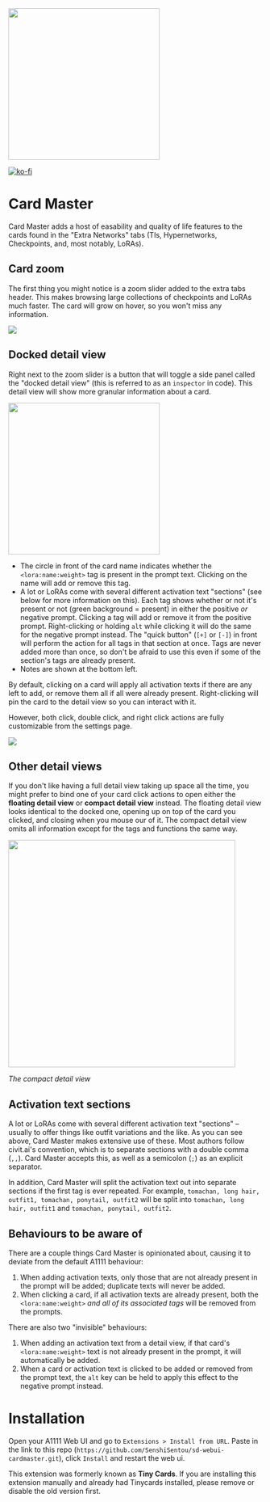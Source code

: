 <img src="https://github.com/SenshiSentou/sd-webui-tinycards/blob/cardmaster-beta/toma-chan.png" width="300">

[![ko-fi](https://ko-fi.com/img/githubbutton_sm.svg)](https://ko-fi.com/J3J81VHA2)

# Card Master

Card Master adds a host of easability and quality of life features to the cards found in the "Extra Networks" tabs (TIs, Hypernetworks, Checkpoints, and, most notably, LoRAs).

## Card zoom

The first thing you might notice is a zoom slider added to the extra tabs header. This makes browsing large collections of checkpoints and LoRAs much faster. The card will grow on hover, so you won't miss any information.

![](https://github.com/SenshiSentou/sd-webui-tinycards/blob/cardmaster-beta/preview.gif)

## Docked detail view

Right next to the zoom slider is a button that will toggle a side panel called the "docked detail view" (this is referred to as an `inspector` in code). This detail view will show more granular information about a card.

<img src="https://github.com/SenshiSentou/sd-webui-tinycards/blob/cardmaster-beta/docked-detail-view.png" width="300">

- The circle in front of the card name indicates whether the `<lora:name:weight>` tag is present in the prompt text. Clicking on the name will add or remove this tag.
- A lot or LoRAs come with several different activation text "sections" (see below for more information on this). Each tag shows whether or not it's present or not (green background = present) in either the positive *or* negative prompt. Clicking a tag will add or remove it from the positive prompt. Right-clicking or holding `alt` while clicking it will do the same for the negative prompt instead. The "quick button" (`[+]` or `[-]`) in front will perform the action for all tags in that section at once. Tags are never added more than once, so don't be afraid to use this even if some of the section's tags are already present.
- Notes are shown at the bottom left.

By default, clicking on a card will apply all activation texts if there are any left to add, or remove them all if all were already present. Right-clicking will pin the card to the detail view so you can interact with it.

However, both click, double click, and right click actions are fully customizable from the settings page.

![](https://github.com/SenshiSentou/sd-webui-tinycards/blob/cardmaster-beta/settings.png)

## Other detail views

If you don't like having a full detail view taking up space all the time, you might prefer to bind one of your card click actions to open either the **floating detail view** or **compact detail view** instead. The floating detail view looks identical to the docked one, opening up on top of the card you clicked, and closing when you mouse our of it. The compact detail view omits all information except for the tags and functions the same way.

<img src="https://github.com/SenshiSentou/sd-webui-tinycards/blob/cardmaster-beta/compact-detail-view.png" width="450">

*The compact detail view*

## Activation text sections

A lot or LoRAs come with several different activation text "sections" – usually to offer things like outfit variations and the like. As you can see above, Card Master makes extensive use of these. Most authors follow civit.ai's convention, which is to separate sections with a double comma (`,,`). Card Master accepts this, as well as a semicolon (`;`) as an explicit separator.

In addition, Card Master will split the activation text out into separate sections if the first tag is ever repeated. For example, `tomachan, long hair, outfit1, tomachan, ponytail, outfit2` will be split into `tomachan, long hair, outfit1` and `tomachan, ponytail, outfit2`.

## Behaviours to be aware of

There are a couple things Card Master is opinionated about, causing it to deviate from the default A1111 behaviour:

1. When adding activation texts, only those that are not already present in the prompt will be added; duplicate texts will never be added.
2. When clicking a card, if all activation texts are already present, both the `<lora:name:weight>` *and all of its associated tags* will be removed from the prompts.

There are also two "invisible" behaviours:

1. When adding an activation text from a detail view, if that card's `<lora:name:weight>` text is not already present in the prompt, it will automatically be added.
2. When a card or activation text is clicked to be added or removed from the prompt text, the `alt` key can be held to apply this effect to the negative prompt instead.

# Installation

Open your A1111 Web UI and go to `Extensions > Install from URL`. Paste in the link to this repo (`https://github.com/SenshiSentou/sd-webui-cardmaster.git`), click `Install` and restart the web ui.

This extension was formerly known as **Tiny Cards**. If you are installing this extension manually and already had Tinycards installed, please remove or disable the old version first.